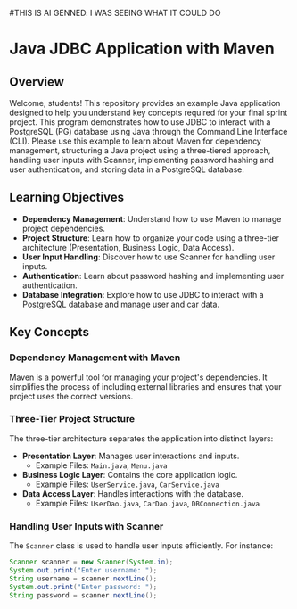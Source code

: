 #THIS IS AI GENNED. I WAS SEEING WHAT IT COULD DO

# Java JDBC Application with Maven

## Overview
Welcome, students! This repository provides an example Java application designed to help you understand key concepts required for your final sprint project. This program demonstrates how to use JDBC to interact with a PostgreSQL (PG) database using Java through the Command Line Interface (CLI). Please use this example to learn about Maven for dependency management, structuring a Java project using a three-tiered approach, handling user inputs with Scanner, implementing password hashing and user authentication, and storing data in a PostgreSQL database.

## Learning Objectives
- **Dependency Management**: Understand how to use Maven to manage project dependencies.
- **Project Structure**: Learn how to organize your code using a three-tier architecture (Presentation, Business Logic, Data Access).
- **User Input Handling**: Discover how to use Scanner for handling user inputs.
- **Authentication**: Learn about password hashing and implementing user authentication.
- **Database Integration**: Explore how to use JDBC to interact with a PostgreSQL database and manage user and car data.

## Key Concepts
### Dependency Management with Maven
Maven is a powerful tool for managing your project's dependencies. It simplifies the process of including external libraries and ensures that your project uses the correct versions.

### Three-Tier Project Structure
The three-tier architecture separates the application into distinct layers:
- **Presentation Layer**: Manages user interactions and inputs.
    - Example Files: `Main.java`, `Menu.java`
- **Business Logic Layer**: Contains the core application logic.
    - Example Files: `UserService.java`, `CarService.java`
- **Data Access Layer**: Handles interactions with the database.
    - Example Files: `UserDao.java`, `CarDao.java`, `DBConnection.java`

### Handling User Inputs with Scanner
The `Scanner` class is used to handle user inputs efficiently. For instance:
```java
Scanner scanner = new Scanner(System.in);
System.out.print("Enter username: ");
String username = scanner.nextLine();
System.out.print("Enter password: ");
String password = scanner.nextLine();
